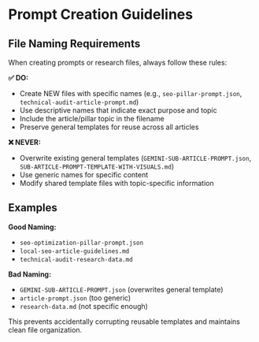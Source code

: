 # Prompt Creation Guidelines

## File Naming Requirements

When creating prompts or research files, always follow these rules:

**✅ DO:**
- Create NEW files with specific names (e.g., `seo-pillar-prompt.json`, `technical-audit-article-prompt.md`)
- Use descriptive names that indicate exact purpose and topic
- Include the article/pillar topic in the filename
- Preserve general templates for reuse across all articles

**❌ NEVER:**
- Overwrite existing general templates (`GEMINI-SUB-ARTICLE-PROMPT.json`, `SUB-ARTICLE-PROMPT-TEMPLATE-WITH-VISUALS.md`)
- Use generic names for specific content
- Modify shared template files with topic-specific information

## Examples

**Good Naming:**
- `seo-optimization-pillar-prompt.json`
- `local-seo-article-guidelines.md`
- `technical-audit-research-data.md`

**Bad Naming:**
- `GEMINI-SUB-ARTICLE-PROMPT.json` (overwrites general template)
- `article-prompt.json` (too generic)
- `research-data.md` (not specific enough)

This prevents accidentally corrupting reusable templates and maintains clean file organization.